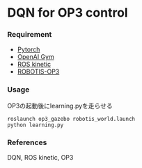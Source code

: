 # DQN for OP3 control

### Requirement
- [Pytorch](https://pytorch.org/)  
- [OpenAI Gym](https://gym.openai.com/)  
- [ROS kinetic](http://wiki.ros.org/kinetic/Installation/Ubuntu)  
- [ROBOTIS-OP3](https://github.com/ROBOTIS-GIT/ROBOTIS-OP3 )  

### Usage
OP3の起動後にlearning.pyを走らせる  
~~~
roslaunch op3_gazebo robotis_world.launch  
python learning.py
~~~
### References
 

DQN, ROS kinetic, OP3
